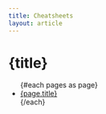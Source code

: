 ```yaml
---
title: Cheatsheets
layout: article
---
```


<script context="module">
  export async function load({ fetch, url }) {
    const response = await fetch('/api/v1/pages?parent=' + url.pathname);
    return {
      stuff: {
        title: 'Cheatsheets'
      },
      props: {
        pages: response.ok && (await response.json())
      }
    };
  }
</script>

<script lang="ts">
  export let pages;
</script>

# {title}

<ul>
  {#each pages as page}
    <li><a href={page.href}>{page.title}</a></li>
  {/each}
</ul>
